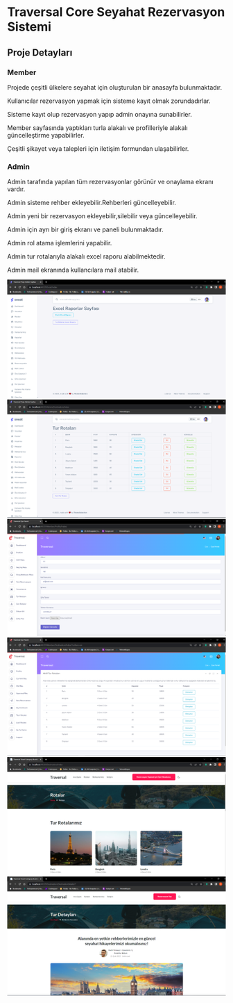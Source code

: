 # Traversal Core Seyahat Rezervasyon Sistemi


## Proje Detayları

### Member
Projede çeşitli ülkelere seyahat için oluşturulan bir anasayfa bulunmaktadır.

Kullanıcılar rezervasyon yapmak için sisteme kayıt olmak zorundadırlar.

Sisteme kayıt olup rezervasyon yapıp admin onayına sunabilirler.

Member sayfasında yaptıkları turla alakalı ve profilleriyle alakalı güncelleştirme yapabilirler.

Çeşitli şikayet veya talepleri için iletişim formundan ulaşabilirler.

### Admin
Admin tarafında yapılan tüm rezervasyonlar görünür ve onaylama ekranı vardır.

Admin sisteme rehber ekleyebilir.Rehberleri güncelleyebilir.

Admin yeni bir rezervasyon ekleyebilir,silebilir veya güncelleyebilir.

Admin için ayrı bir giriş ekranı ve paneli bulunmaktadır.

Admin rol atama işlemlerini yapabilir.

Admin tur rotalarıyla alakalı excel raporu alabilmektedir.

Admin mail ekranında kullancılara mail atabilir.

<div align="center">
<img src="TraversalImages\traversal1.png" />
<img src="TraversalImages\traversal2.png">
<img src="TraversalImages\traversal3.png">
<img src="TraversalImages\traversal4.png">
<img src="TraversalImages\traversal5.png">
<img src="TraversalImages\traversal6.png">
</div>